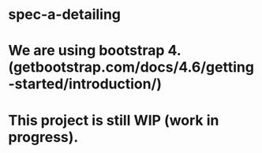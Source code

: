 # spec-a-detailing

# We are using bootstrap 4. (getbootstrap.com/docs/4.6/getting-started/introduction/)

# This project is still WIP (work in progress).